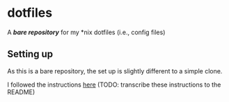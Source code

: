 # dotfiles
A ***bare repository*** for my *nix dotfiles (i.e., config files)

## Setting up
As this is a bare repository, the set up is slightly different to a simple clone.

I followed the instructions [here](https://antelo.medium.com/how-to-manage-your-dotfiles-with-git-f7aeed8adf8b)
(TODO: transcribe these instructions to the README)
